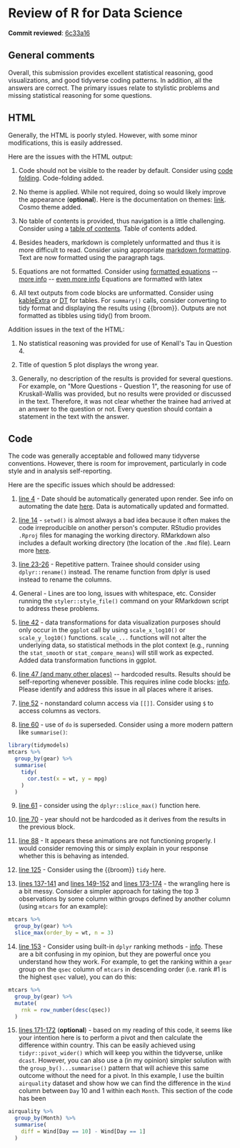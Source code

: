 # Review of R for Data Science

**Commit reviewed**: [6c33a16](https://github.com/nghuixin/brn-training/tree/6c33a1605870388a05e9a13cd2a76ea31eca0b61)

## General comments
Overall, this submission provides excellent statistical reasoning, good visualizations, and good tidyverse coding patterns. In addition, all the answers are correct. The primary issues relate to stylistic problems and missing statistical reasoning for some questions.

## HTML

Generally, the HTML is poorly styled. However, with some minor modifications, this is easily addressed.

Here are the issues with the HTML output:  
1. Code should not be visible to the reader by default. Consider using [code folding](https://bookdown.org/yihui/rmarkdown/html-document.html#code-folding).
Code-folding added. 

2. No theme is applied. While not required, doing so would likely improve the appearance (**optional**). Here is the documentation on themes: [link](https://bookdown.org/yihui/rmarkdown/html-document.html#appearance-and-style).
Cosmo theme added. 

3. No table of contents is provided, thus navigation is a little challenging. Consider using a [table of contents](https://bookdown.org/yihui/rmarkdown/html-document.html#table-of-contents).
Table of contents added. 

4. Besides headers, markdown is completely unformatted and thus it is more difficult to read. Consider using appropriate [markdown formatting](https://www.markdownguide.org/basic-syntax/).
Text are now formatted using the paragraph tags. 

5. Equations are not formatted. Consider using [formatted equations](https://bookdown.org/yihui/rmarkdown/markdown-syntax.html#math-expressions) -- [more info](https://rpruim.github.io/s341/S19/from-class/MathinRmd.html) -- [even more info](https://rmd4sci.njtierney.com/math) 
Equations are formatted with latex

6. All text outputs from code blocks are unformatted. Consider using [kableExtra](https://cran.r-project.org/web/packages/kableExtra/vignettes/awesome_table_in_html.html) or [DT](https://rstudio.github.io/DT/) for tables. For `summary()` calls, consider converting to tidy format and displaying the results using {{broom}}.
Outputs are not formatted as tibbles using tidy() from broom. 

Addition issues in the text of the HTML:

1. No statistical reasoning was provided for use of Kenall's Tau in Question 4. 


2. Title of question 5 plot displays the wrong year.


3. Generally, no description of the results is provided for several questions. For example, on "More Questions - Question 1", the reasoning for use of Kruskall-Wallis was provided, but no results were provided or discussed in the text. Therefore, it was not clear whether the trainee had arrived at an answer to the question or not. Every question should contain a statement in the text with the answer.

## Code

The code was generally acceptable and followed many tidyverse conventions. However, there is room for improvement, particularly in code style and in analysis self-reporting. 

Here are the specific issues which should be addressed:

1. [line 4](https://github.com/nghuixin/brn-training/blob/master/R%20for%20Data%20Science/R%20for%20DS.Rmd#L4) - Date should be automatically generated upon render. See info on automating the date [here](https://bookdown.org/yihui/rmarkdown-cookbook/update-date.html).
Data is automatically updated and formatted. 


2. [line 14](https://github.com/nghuixin/brn-training/blob/master/R%20for%20Data%20Science/R%20for%20DS.Rmd#L14) - `setwd()` is almost always a bad idea because it often makes the code irreproducible on another person's computer. RStudio provides `.Rproj` files for managing the working directory. RMarkdown also includes a default working directory (the location of the `.Rmd` file). Learn more [here](https://bookdown.org/yihui/rmarkdown-cookbook/working-directory.html).


3. [line 23-26](https://github.com/nghuixin/brn-training/blob/master/R%20for%20Data%20Science/R%20for%20DS.Rmd#L23-L26) - Repetitive pattern. Trainee should consider using `dplyr::rename()` instead.
The rename function from dplyr is used instead to rename the columns. 
 

4. General - Lines are too long, issues with whitespace, etc. Consider running the `styler::style_file()` command on your RMarkdown script to address these problems.


5. [line 42](https://github.com/nghuixin/brn-training/blob/master/R%20for%20Data%20Science/R%20for%20DS.Rmd#L42) - data transformations for data visualization purposes should only occur in the `ggplot` call by using `scale_x_log10()` or `scale_y_log10()` functions. `scale_...` functions will not alter the underlying data, so statistical methods in the plot context (e.g., running the `stat_smooth` or `stat_compare_means`) will still work as expected.
Added data transformation functions in ggplot. 


6. [line 47 (and many other places)](https://github.com/nghuixin/brn-training/blob/master/R%20for%20Data%20Science/R%20for%20DS.Rmd#L47) -- hardcoded results. Results should be self-reporting whenever possible. This requires inline code blocks: [info](https://bookdown.org/yihui/rmarkdown/r-code.html#r-code). Please identify and address this issue in all places where it arises.



7. [line 52](https://github.com/nghuixin/brn-training/blob/master/R%20for%20Data%20Science/R%20for%20DS.Rmd#L52) - nonstandard column access via `[[]]`. Consider using `$` to access columns as vectors.


8. [line 60](https://github.com/nghuixin/brn-training/blob/master/R%20for%20Data%20Science/R%20for%20DS.Rmd#L60) - use of `do` is superseded. Consider using a more modern pattern like `summarise()`:

```R
library(tidymodels)
mtcars %>% 
  group_by(gear) %>% 
  summarise(
    tidy(
      cor.test(x = wt, y = mpg)
    )
  )
```

9. [line 61](https://github.com/nghuixin/brn-training/blob/master/R%20for%20Data%20Science/R%20for%20DS.Rmd#L61) - consider using the `dplyr::slice_max()` function here.



10. [line 70](https://github.com/nghuixin/brn-training/blob/master/R%20for%20Data%20Science/R%20for%20DS.Rmd#L70) - year should not be hardcoded as it derives from the results in the previous block.


11. [line 88](https://github.com/nghuixin/brn-training/blob/master/R%20for%20Data%20Science/R%20for%20DS.Rmd#L88) - It appears these animations are not functioning properly. I would consider removing this or simply explain in your response whether this is behaving as intended. 


12. [line 125](https://github.com/nghuixin/brn-training/blob/master/R%20for%20Data%20Science/R%20for%20DS.Rmd#L125) - Consider using the {{broom}} `tidy` here.


13. [lines 137-141](https://github.com/nghuixin/brn-training/blob/master/R%20for%20Data%20Science/R%20for%20DS.Rmd#L137-L141) and [lines 149-152](https://github.com/nghuixin/brn-training/blob/master/R%20for%20Data%20Science/R%20for%20DS.Rmd#L149-L152) and [lines 173-174](https://github.com/nghuixin/brn-training/blob/master/R%20for%20Data%20Science/R%20for%20DS.Rmd#L173-L174) - the wrangling here is a bit messy. Consider a simpler approach for taking the top 3 observations by some column within groups defined by another column (using `mtcars` for an example):



```R
mtcars %>% 
  group_by(gear) %>% 
  slice_max(order_by = wt, n = 3)
```

14. [line 153](https://github.com/nghuixin/brn-training/blob/master/R%20for%20Data%20Science/R%20for%20DS.Rmd#L153) - Consider using built-in `dplyr` ranking methods - [info](https://dplyr.tidyverse.org/reference/ranking.html). These are a bit confusing in my opinion, but they are powerful once you understand how they work. For example, to get the ranking within a `gear` group on the `qsec` column of `mtcars` in descending order (i.e. rank #1 is the highest `qsec` value), you can do this:

```R
mtcars %>% 
  group_by(gear) %>% 
  mutate(
    rnk = row_number(desc(qsec))
  )
```

15. [lines 171-172](https://github.com/nghuixin/brn-training/blob/master/R%20for%20Data%20Science/R%20for%20DS.Rmd#L171-L172) (**optional**) - based on my reading of this code, it seems like your intention here is to perform a pivot and then calculate the difference within country. This can be easily achieved using `tidyr::pivot_wider()` which will keep you within the tidyverse, unlike `dcast`. However, you can also use a (in my opinion) simpler solution with the `group_by()...summarise()` pattern that will achieve this same outcome without the need for a pivot. In this example, I use the builtin `airquality` dataset and show how we can find the difference in the `Wind` column between `Day` 10 and 1 within each `Month`.
This section of the code has been 
```R
airquality %>% 
  group_by(Month) %>% 
  summarise(
    diff = Wind[Day == 10] - Wind[Day == 1]
  )
```

